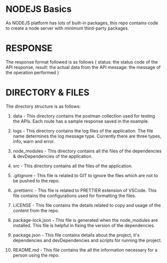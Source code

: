 # NODEJS Basics

As NODEJS platform has lots of built-in packages, this repo contains code to create a node server with minimum third-party packages.

# RESPONSE

The response format followed is as follows
{
status: the status code of the API response,
result: the actual data from the API
message: the message of the operation performed
}

# DIRECTORY & FILES

The directory structure is as follows:

1. data - This directory contains the postman collection used for testing the APIs. Each route has a sample response saved in the example.

2. logs - This directory contains the log files of the application. The file name determines the log message type. Currently there are three types, info, warn and error.

3. node_modules - This directory contains all the files of the dependencies & devDependencies of the application.

4. src - This directory contains all the files of the application.

5. .gitignore - This file is related to GIT to ignore the files which are not to be pushed to the repo.

6. .prettierrc - This file is related to PRETTIER extension of VSCode. This file contains the configurations used for formatting the files.

7. LICENSE - This file contains the details related to copy and usage of the content from the repo.

8. package-lock.json - This file is generated when the node_modules are installed. This file is helpful in fixing the version of the dependencies.

9. package.json - This file contains details about the project, it's dependencies and devDependencies and scripts for running the project.

10. README.md - This file contains the all the information necessary for a person using the repo.
